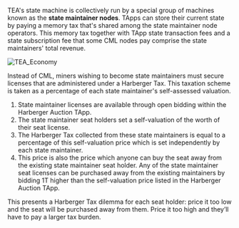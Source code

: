 TEA's state machine is collectively run by a special group of machines known as the **state maintainer nodes**. TApps can store their current state by paying a memory tax that's shared among the state maintainer node operators. This memory tax together with TApp state transaction fees and a state subscription fee that some CML nodes pay comprise the state maintainers' total revenue.

![TEA_Economy](https://user-images.githubusercontent.com/86096370/213603062-895dc8c3-f478-4d85-8e1e-5fb44832bd79.png)


Instead of CML, miners wishing to become state maintainers must secure licenses that are administered under a Harberger Tax. This taxation scheme is taken as a percentage of each state maintainer's self-assessed valuation. 

1. State maintainer licenses are available through open bidding within the Harberger Auction TApp.
2. The state maintainer seat holders set a self-valuation of the worth of their seat license. 
3. The Harberger Tax collected from these state maintainers is equal to a percentage of this self-valuation price which is set independently by each state maintainer.
4. This price is also the price which anyone can buy the seat away from the existing state maintainer seat holder. Any of the state maintainer seat licenses can be purchased away from the existing maintainers by bidding 1T higher than the self-valuation price listed in the Harberger Auction TApp.

This presents a Harberger Tax dilemma for each seat holder: price it too low and the seat will be purchased away from them. Price it too high and they’ll have to pay a larger tax burden.